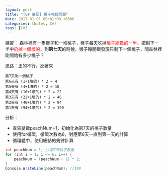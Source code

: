 ```yaml
---
layout: post
title: "[C# 筆記] 猴子吃桃問題"
date: 2017-01-01 00:01:00 +0800
categories: [Notes, C#]
tags: [C#]
---
```

練習：
森林裡有一隻猴子和一堆桃子，猴子每天吃掉<span style="color: red;">桃子總數的一半</span>，把剩下一半中<span style="color: red;">扔掉一個壞的</span>，到**第七天**的時候，猴子睜開眼發現只剩下一個桃子，問森林裡剛開始有多少桃子？

思路：正的不行，反著來
```text
第7天剩一個桃子
第6天有 (1+1壞的) * 2 = 4
第5天有 (4+1壞的) * 2 = 10
第4天有 (10+1壞的) * 2 = 22
第3天有 (22+1壞的) * 2 = 46
第2天有 (46+1壞的) * 2 = 94
第1天有 (94+1壞的) * 2 = 190
```
分析：
- 宣告變數peachNum=1，初始化為第7天的桃子數量
- 使用for循環，循環次數為6，對應第6天一直到第一天的計算
- 循環體中，使用總結的規律計算

```c#
int peachNum = 1; //第7天桃子數量
for (int i = 1; i <= 6; i++) {
    peachNum = (peachNum + 1) * 2;
}
Console.WriteLine(peachNum); //190
```

